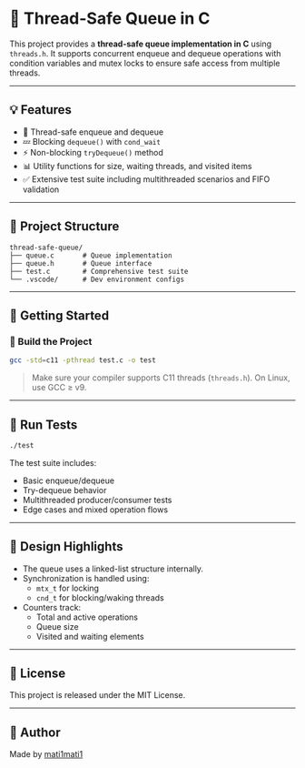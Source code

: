 # 🔄 Thread-Safe Queue in C

This project provides a **thread-safe queue implementation in C** using `threads.h`. It supports concurrent enqueue and dequeue operations with condition variables and mutex locks to ensure safe access from multiple threads.

---

## 💡 Features

- 🧵 Thread-safe enqueue and dequeue
- 💤 Blocking `dequeue()` with `cond_wait`
- ⚡ Non-blocking `tryDequeue()` method
- 📊 Utility functions for size, waiting threads, and visited items
- ✅ Extensive test suite including multithreaded scenarios and FIFO validation

---

## 📂 Project Structure

```
thread-safe-queue/
├── queue.c       # Queue implementation
├── queue.h       # Queue interface
├── test.c        # Comprehensive test suite
└── .vscode/      # Dev environment configs
```

---

## 🚀 Getting Started

### 🧰 Build the Project

```bash
gcc -std=c11 -pthread test.c -o test
```

> Make sure your compiler supports C11 threads (`threads.h`). On Linux, use GCC ≥ v9.

---

## 🧪 Run Tests

```bash
./test
```

The test suite includes:
- Basic enqueue/dequeue
- Try-dequeue behavior
- Multithreaded producer/consumer tests
- Edge cases and mixed operation flows

---

## 🧠 Design Highlights

- The queue uses a linked-list structure internally.
- Synchronization is handled using:
  - `mtx_t` for locking
  - `cnd_t` for blocking/waking threads
- Counters track:
  - Total and active operations
  - Queue size
  - Visited and waiting elements

---

## 🪪 License

This project is released under the MIT License.

---

## 👤 Author

Made by [mati1mati1](https://github.com/mati1mati1) 